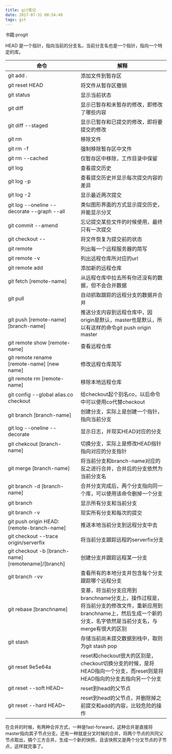 ```yaml
---
title: git笔记
date: 2017-07-31 08:54:49
tags: git
---
```


书籍:progit

<!--more-->

HEAD 是一个指针，指向当前的分支名，当前分支名也是一个指针，指向一个特定的库。

|命令|解释|
|-|-|
|git add .|添加文件到暂存区|
|git reset HEAD <file>|将文件从暂存区撤销|
|git status|显示当前状态|
|git diff|显示已暂存和未暂存的修改，即修改了哪些内容|
|git diff --staged|显示已暂存和已提交的修改，即将要提交的修改|
|git rm <file>|移除文件|
|git rm -f <file>|强制移除暂存区中文件|
|git rm --cached <file>|仅暂存区中移除，工作目录中保留|
|git log|查看提交历史|
|git log -p|查看提交历史并显示每次提交内容的差异|
|git log -2|显示最近两次提交|
| git log --oneline --decorate --graph --all|类似图形界面的方式显示提交历史，并能显示分叉|
|git commit --amend|忘记提交某些文件的时候使用，最终只有一次提交|
|git checkout -- <file>|将文件恢复为提交前的状态|
|git remote|列出每一个远程服务器的简写|
|git remote -v|列出远程仓库所对应的url|
|git remote add <shorname> <url>|添加新的远程仓库|
|git fetch [remote-name]|从远程仓库中拉去所有你还没有的数据，但不会合并数据|
|git pull|自动抓取跟踪的远程分支的数据并合并|
|git push [remote-name] [branch-name]|推送分支内容到远程仓库中，因origin是默认，master也是默认，所以有这样的命令git push origin master|
|git remote show [remote-name]|查看远程仓库|
|git remote rename [remote-name] [new name]|修改远程仓库简写|
|git remote rm [remote-name]|移除本地远程仓库|
|git config --global alias.co checkout|给checkout起个别名co，以后命令中可以使用co代替checkout|
|git branch [branch-name]|创建分支，实际上是创建一个指针，指向当前分支|
|git log --oneline --decorate|显示日志，并现实HEAD对应的分支|
|git chekcout [branch-name]|切换分支，实际上是修改HEAD指针指向对应的分支指针|
|git merge [branch-name]|将当前分支和branch-name对应的反之进行合并，合并后的分支依然为当前分支名|
|git branch -d [branch-name]|合并分支完成后，两个分支指向同一个库，可以使用该命令删掉一个分支|
|git branch|显示所有分支和当前分支|
|git branch -v|现实所有分支和每次的提交|
|git push origin HEAD:[remote-branch-name]|推送本地当前分支到远程分支中去|
|git checkout --trace origin/serverfix|将当前分支跟踪远程的serverfix分支|
|git checkout -b [branch-name] [remotename]/[branch]| 创建分支并跟踪远程某一分支|
|git branch -vv|查看所有的本地分支并包含每个分支跟踪哪个远程分支|
|git rebase [branchname]|变基，将当前分支应用到branchname分支上，操作过程是，将当前分支的修改文件，重新应用到branchname上，然后生成一个新的分支，名字依然是当前分支名，与merge有很大的区别|
|git stash|存储当前尚未提交数据到栈中，取则为git stash pop|
|git reset 9e5e64a|reset和checkout很大的区别是，checkout切换分支的时候，是将HEAD指向一个分支，而reset则是将HEAD指向的分支去指向另一个分支|
|git reset --soft HEAD~|reset到head的父节点|
|git reset --hard HEAD~|reset到head的父节点，并删除掉之前提交和add的内容，比较危险的操作|



在合并的时候，有两种合并方式，一种是fast-forward，这种合并是直接将master指向其子节点分支。还有一种就是分叉时候的合并，将两个节点的共同父节点取出，搞个三方合并，生成一个新的快照，且该快照又是两个分叉节点的子节点，这样就完事了。

